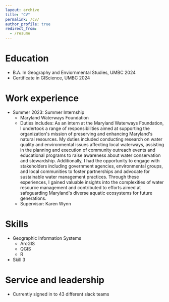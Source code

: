 ```yaml
---
layout: archive
title: "CV"
permalink: /cv/
author_profile: true
redirect_from:
  - /resume
---
```


Education
======
* B.A. In Geography and Enviornmental Studies, UMBC 2024
* Certificate in GIScience, UMBC 2024

Work experience
======
* Summer 2023: Summer Internship
  * Maryland Waterways Foundation
  * Duties includes: As an intern at the Maryland Waterways Foundation, I undertook a range of responsibilities aimed at supporting the organization's mission of preserving and enhancing Maryland's natural resources. My duties included conducting research on water quality and environmental issues affecting local waterways, assisting in the planning and execution of community outreach events and educational programs to raise awareness about water conservation and stewardship. Additionally, I had the opportunity to engage with stakeholders including government agencies, environmental groups, and local communities to foster partnerships and advocate for sustainable water management practices. Through these experiences, I gained valuable insights into the complexities of water resource management and contributed to efforts aimed at safeguarding Maryland's diverse aquatic ecosystems for future generations.
  * Supervisor: Karen Wynn
  
Skills
======
* Geographic Information Systems
  * ArcGIS
  * QGIS
  * R
* Skill 3

Service and leadership
======
* Currently signed in to 43 different slack teams

